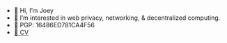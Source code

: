 - 👋 Hi, I’m Joey
- 👀 I’m interested in web privacy, networking, & decentralized computing.
- 🔑 PGP: 16486ED781CA4F56
- [📄  CV](https://github.com/intob/intob/raw/main/cv.pdf)
